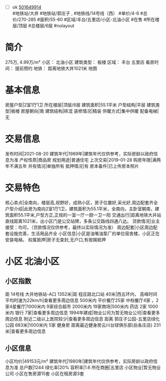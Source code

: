- [ ] ok [501649914](https://bj.5i5j.com/ershoufang/501649914.html)  
 #地铁站/大井 #地铁站/郭庄子 ,  #地铁线/14号线（西）
#单价/4-6 #总价/270-285 #面积/55-60   #区域/丰台/五里店/小区-北油小区 #在售 #所在楼层/顶层 #总楼层/6层 #nolayout 
# 简介 
 275万,  4.99万/m² 
小区： 北油小区
建筑类型： 板楼
区域： 丰台 五里店
看房时间： 提前预约
地铁： 距离地铁大井1021米 地图
# 基本信息 
 房屋户型|2室1厅1卫
所在楼层|顶层/6层
建筑面积|55.1平米
户型结构|平层
建筑类型|板楼
房屋朝向|南
建筑结构|砖混
装修情况|精装
供暖方式|集中供暖
配备电梯|无
# 交易信息 
 发布时间|2021-08-20
建筑年代|1989年|建筑年代仅供参考，实际房龄以政府信息为准
产权性质|商品房
规划用途|普通住宅
上次交易|2019-01-28
购房年限|满两年不满五年
共有情况|单独所有
抵押情况|有
房本备件|已上传房本照片
# 交易特色 
 核心卖点|全南向，楼层高,视野好，成熟小区，房子位置好,采光好,周边配套齐全
户型介绍|此房为南向2室1厅1卫，建筑面积为55.1平米，全南向，主卧室朝南，建筑面积55.1平米,户型方正,正规的一室一厅一厨一卫一阳
交通出行|距离地铁大井站直线距离1021米，出小区门是公交站牌，多条公交路线四通八达。
贷款情况|业主接受：均可。（贷款情况仅供参考，最终以实际情况为准）
周边配套|小区周边配套设施完善，生活用品齐全
小区信息|小区是油嘴油泵厂的单位宿舍楼，小区正在安装电梯。
权属抵押|房子无查封,无户口,有按揭抵押
# 小区 北油小区
## 小区指数 
 距 14号线 大井地铁站-A口 1352米|距 程庄路北口站 40米|西五环内， 高峰时间平均时速为22km/h|查看更多周边信息
500米内 平价餐厅25家
中档餐厅4家 ，2家4星餐厅|1000米内 9家综合超市
2000米内 19家商场|500米内 药店 2家
1000米内 银行 7家|查看更多周边信息
1994年建成|物业公司为暂无物业公司|查看更多周边信息
附近二级以上医院较少|查看更多周边信息
距离 郭庄子公园-五里店绿化公园 683米|1000米内 5家 健身房
距离最近健身房云川台球俱乐部(岳各庄店) 231米|查看更多周边信息
## 小区信息 
 小区均价|49153元/m²
建筑年代|1980年|建筑年代仅供参考，实际房龄以政府信息为准
总户数|1244
绿化率|20%
容积率|1.6
所在商圈|五里店
小区物业|暂无物业公司
小区在售房源15套
小区在租房源3套

